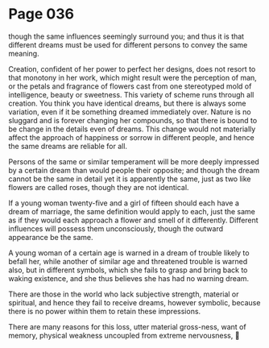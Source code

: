 # Page 036
though the same influences seemingly surround you; and thus it is
that different dreams must be used for different persons to convey
the same meaning.


Creation, confident of her power to perfect her designs,
does not resort to that monotony in her work, which might result
were the perception of man, or the petals and fragrance of flowers
cast from one stereotyped mold of intelligence, beauty or sweetness.
This variety of scheme runs through all creation.
You think you have identical dreams, but there is always
some variation, even if it be something dreamed immediately over.
Nature is no sluggard and is forever changing her compounds,
so that there is bound to be change in the details even of dreams.
This change would not materially affect the approach of happiness
or sorrow in different people, and hence the same dreams are
reliable for all.


Persons of the same or similar temperament will be more deeply
impressed by a certain dream than would people their opposite;
and though the dream cannot be the same in detail yet it is
apparently the same, just as two like flowers are called roses,
though they are not identical.


If a young woman twenty-five and a girl of fifteen should each have a dream
of marriage, the same definition would apply to each, just the same
as if they would each approach a flower and smell of it differently.
Different influences will possess them unconsciously, though the outward
appearance be the same.


A young woman of a certain age is warned in a dream of trouble
likely to befall her, while another of similar age and
threatened trouble is warned also, but in different symbols,
which she fails to grasp and bring back to waking existence,
and she thus believes she has had no warning dream.


There are those in the world who lack subjective strength,
material or spiritual, and hence they fail to receive dreams,
however symbolic, because there is no power within them
to retain these impressions.


There are many reasons for this loss, utter material gross-ness, want
of memory, physical weakness uncoupled from extreme nervousness,
